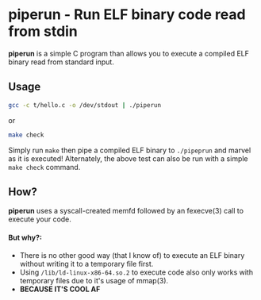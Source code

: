 # piperun - Run ELF binary code read from stdin

**piperun** is a simple C program than allows you to
execute a compiled ELF binary read from standard input.

## Usage
```sh
gcc -c t/hello.c -o /dev/stdout | ./piperun
```

or

```sh
make check
```


Simply run `make` then pipe a compiled ELF binary to `./pipeprun` and marvel
as it is executed! Alternately, the above test can also be run with a simple
`make check` command.

## How?

**piperun** uses a syscall-created memfd followed by an fexecve(3)
call to execute your code.

#### But why?:

* There is no other good way (that I know of) to execute an ELF binary without writing it to a temporary file first.
* Using `/lib/ld-linux-x86-64.so.2` to execute code also only works with temporary files due to it's usage of mmap(3).
* **BECAUSE IT'S COOL AF**
